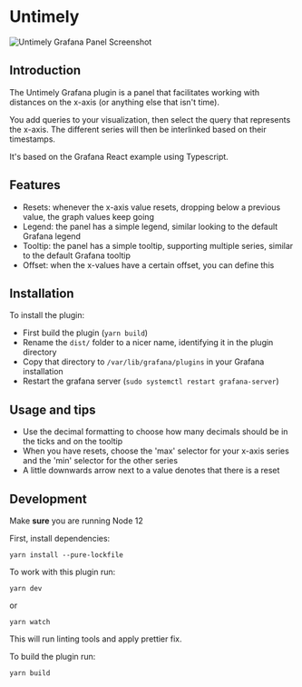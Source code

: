 # Untimely

![Untimely Grafana Panel Screenshot](https://www.factry.io/blog/introducing-untimely-grafana-panel/panel.png "Untimely Grafana Panel Screenshot")

## Introduction
The Untimely Grafana plugin is a panel that facilitates working with distances on the x-axis (or anything else that isn't time).

You add queries to your visualization, then select the query that represents the x-axis. The different series will then be interlinked
based on their timestamps.

It's based on the Grafana React example using Typescript.

## Features

- Resets: whenever the x-axis value resets, dropping below a previous value, the graph values keep going
- Legend: the panel has a simple legend, similar looking to the default Grafana legend
- Tooltip: the panel has a simple tooltip, supporting multiple series, similar to the default Grafana tooltip
- Offset: when the x-values have a certain offset, you can define this

## Installation
To install the plugin:

- First build the plugin (`yarn build`)
- Rename the `dist/` folder to a nicer name, identifying it in the plugin directory
- Copy that directory to `/var/lib/grafana/plugins` in your Grafana installation
- Restart the grafana server (`sudo systemctl restart grafana-server`)

## Usage and tips
- Use the decimal formatting to choose how many decimals should be in the ticks and on the tooltip
- When you have resets, choose the 'max' selector for your x-axis series and the 'min' selector for the other series
- A little downwards arrow next to a value denotes that there is a reset

## Development
Make **sure** you are running Node 12

First, install dependencies:
```
yarn install --pure-lockfile
```

To work with this plugin run:
```
yarn dev
```

or
```
yarn watch
```

This will run linting tools and apply prettier fix.


To build the plugin run:
```
yarn build
```
